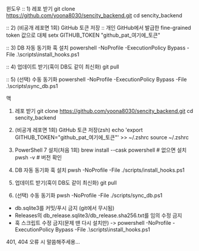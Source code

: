 윈도우
:: 1) 레포 받기
git clone https://github.com/yoona8030/sencity_backend.git
cd sencity_backend

:: 2) (비공개 레포면 1회) GitHub 토큰 저장
::    개인 GitHub에서 발급한 fine-grained token 값으로 대체
setx GITHUB_TOKEN "github_pat_여기에_토큰"

:: 3) DB 자동 동기화 훅 설치
powershell -NoProfile -ExecutionPolicy Bypass -File .\scripts\install_hooks.ps1

:: 4) 업데이트 받기(훅이 DB도 같이 최신화)
git pull

:: 5) (선택) 수동 동기화
powershell -NoProfile -ExecutionPolicy Bypass -File .\scripts\sync_db.ps1

맥
 1) 레포 받기
git clone https://github.com/yoona8030/sencity_backend.git
cd sencity_backend

 2) (비공개 레포면 1회) GitHub 토큰 저장(zsh)
echo 'export GITHUB_TOKEN="github_pat_여기에_토큰"' >> ~/.zshrc
source ~/.zshrc

 3) PowerShell 7 설치(처음 1회)
brew install --cask powershell   # 없으면 설치
pwsh -v                          # 버전 확인

 4) DB 자동 동기화 훅 설치
pwsh -NoProfile -File ./scripts/install_hooks.ps1

 5) 업데이트 받기(훅이 DB도 같이 최신화)
git pull

 6) (선택) 수동 동기화
pwsh -NoProfile -File ./scripts/sync_db.ps1

* db.sqlite3를 커밋/푸시 금지 (git에서 무시됨)
* Releases의 db_release.sqlite3/db_release.sha256.txt를 임의 수정 금지
* 훅 스크립트 수정 금지(문제 땐 다시 설치만) -> powershell -NoProfile -ExecutionPolicy Bypass -File .\scripts\install_hooks.ps1

401, 404 오류 시 말씀해주세용...
